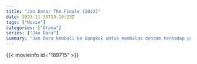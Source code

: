 ```yaml
---
title: "Jan Dara: The Finale (2013)"
date: 2023-11-15T13:16:23Z
tags: ["Movie"]
categories: ["Drama"]
series: ["Jan Dara"]
Summary: "Jan Dara kembali ke Bangkok untuk membalas dendam terhadap pria yang telah membuat hidupnya seperti neraka. Api balas dendam menghanguskannya begitu besar, sehingga dia menjadi orang yang dibencinya sepanjang hidupnya. Dia ingin melihat orang-orang yang berbuat salah padanya ..."
---
```


<mux-player stream-type="on-demand"
src="https://kp3d-my.sharepoint.com/personal/ryoo_kp3d_onmicrosoft_com/_layouts/15/download.aspx?share=EWOmWqrbyAVFqUIO_4izE-cBAaCwizC6t245pvIP3z_r9A" prefer-playback="mse" controls>

</mux-player>


{{< movieinfo id="189715" >}}

<script src="https://cdn.jsdelivr.net/npm/@mux/mux-player"></script>

 <script type="application/ld+json ">
{
"@context": "https://schema.org/",
"@type": "VideoObject",
"name": "Jan Dara: The Beginning (2012)",
"contentUrl": "https://stream.mux.com/6hbBAWsdYxjvefLWYLqKexTbO02cbp87cdFZkhWcpArY.m3u8?min_resolution=480p",
"thumbnailUrl": "https://www.themoviedb.org/t/p/original/esRdNgSNzVVYQqROFibhDuDqsuy.jpg?width=314&fit_mode=preserve&time=25",
"uploadDate": "2023-11-15T13:16:23Z",
}

</script>

